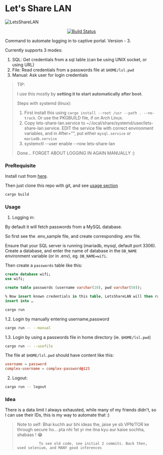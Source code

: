 # Let's Share LAN

![LetsShareLAN](https://socialify.git.ci/adi-g15/LetsShareLAN/image?description=1&language=1&logo=https%3A%2F%2Fupload.wikimedia.org%2Fwikipedia%2Fcommons%2Fthumb%2F2%2F20%2FRustacean-orig-noshadow.svg%2F200px-Rustacean-orig-noshadow.svg.png&name=1&owner=1&pattern=Circuit%20Board&theme=Dark)

<div align="center">
  <a href="https://github.com/adi-g15/LetsShareLAN/actions/workflows/rust.yml"><img alt="Build Status" src="https://github.com/adi-g15/LetsShareLAN/actions/workflows/rust.yml/badge.svg" /></a>
</div>

Command to automate logging in to captive portal. Version - 3.

Currently supports 3 modes:
1. SQL: Get credentials from a sql table (can be using UNIX socket, or using
   URL)
2. File: Read credentials from a passwords file at `$HOME/lsl.pwd`
3. Manual: Ask user for login credentials

> TIP:
>
> I use this mostly by **setting it to start automatically after boot**.
>
> Steps with systemd (linux):
>
> 1. First install this using `cargo install --root /usr --path . --no-track`. Or use the PKGBUILD file, if on Arch Linux.
> 2. Copy lets-share-lan.service to ~/.local/share/systemd/user/lets-share-lan.service. EDIT the service file with correct environment variables, and in After="<xxxxx>", put either `mysql.service` or `mariadb.service`
> 3. systemctl --user enable --now lets-share-lan
>
> Done... FORGET ABOUT LOGGING IN AGAIN MANUALLY :)

### PreRequisite

Install rust from [here](https://rustup.rs).

Then just clone this repo with git, and see [usage section](#usage)

```sh
cargo build
```

### Usage

1. Logging in:

By default it will fetch passwords from a MySQL database.

So first see the .env_sample file, and create corresponding .env file.

Ensure that your SQL server is running (mariadb, mysql, default port 3306). Create a database, and enter the name of database in the `DB_NAME` environment variable (or in .env), eg. `DB_NAME=wifi`.

Then create a `passwords` table like this:

```sql
create database wifi;
use wifi;

create table passwords (username varchar(10), pwd varchar(50));

% Now insert known credentials in this table, LetsShareLAN will then randomly chose among these each time
insert into …
```

```sh
cargo run
```

1.2. Login by manually entering username,password

```sh
cargo run -- --manual
```

1.3. Login by using a passwords file in home directory (ie. `$HOME/lsl.pwd`)

```sh
cargo run -- --usefile
```

The file at `$HOME/lsl.pwd` should have content like this:

```toml
username = password
complex-username = complex-password@123
```

2. Logout:

```sh
cargo run -- logout
```

### Idea

There is a data limit I always exhausted, while many of my friends didn't, so I can use their IDs, this is my way to automate that :)

> Note to self: Bhai kuchh aur bhi ideas the, jaise ye sb VPN/TOR ke through secure ho... pta nhi 1st yr me itna kyu aur kaise sochha, shabaas ! 😂
>
>               To see old code, see initial 2 commits. Back then, used selenium, and MANY good inferences

